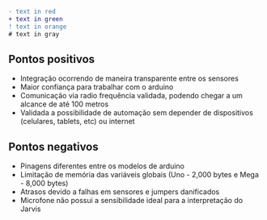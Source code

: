 
```diff
- text in red
+ text in green
! text in orange
# text in gray
```

## <div class="text-blue">Pontos positivos</div>

- Integração ocorrendo de maneira transparente entre os sensores
- Maior confiança para trabalhar com o arduino
- Comunicação via radio frequência validada, podendo chegar a um alcance de até 100 metros
- Validada a possibilidade de automação sem depender de dispositivos (celulares, tablets, etc) ou internet


## Pontos negativos

- Pinagens diferentes entre os modelos de arduino
- Limitação de memória das variáveis globais (Uno - 2,000 bytes e Mega - 8,000 bytes)
- Atrasos devido a falhas em sensores e jumpers danificados
- Microfone não possui a sensibilidade ideal para a interpretação do Jarvis
